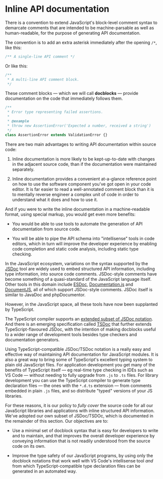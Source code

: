 # Inline API documentation

There is a convention to extend JavaScript's block-level comment syntax to demarcate comments that are intended to be machine-parsable as well as human-readable, for the purpose of generating API documentation.

The convention is to add an extra asterisk immediately after the opening `/*`, like this:

```js
/** A single-line API comment */
```

Or like this:

```js
/**
 * A multi-line API comment block.
 */
```

These comment blocks — which we will call **docblocks** — provide documentation on the code that immediately follows them.

```js
/**
 * Error type representing failed assertions.
 *
 * @example
 * throw new AssertionError('Expected a number, received a string')
 */
class AssertionError extends ValidationError {}
```

There are two main advantages to writing API documentation within source code:

1. Inline documentation is more likely to be kept-up-to-date with changes in the adjacent source code, than if the documentation were maintained separately.

2. Inline documentation provides a convenient at-a-glance reference point on how to use the software component you've got open in your code editor. It is far easier to read a well-annotated comment block than it is to mentally reverse engineer a complex unit of code in order to understand what it does and how to use it.

And if you were to write the inline documentation in a machine-readable format, using special markup, you would get even more benefits:

- You would be able to use tools to automate the generation of API documentation from source code.

- You will be able to pipe the API schema into "intellisense" tools in code editors, which in turn will improve the developer experience by enabling code completion and static code analysis, including static type checking.

In the JavaScript ecosystem, variations on the syntax supported by the [JSDoc](https://jsdoc.app/) tool are widely used to embed structured API information, including type information, into source code comments. JSDoc-style comments have become something of a quasi-standard of the JavaScript language itself. Other tools in this domain include [ESDoc](https://esdoc.org/), [Documentation.js](http://documentation.js.org/) and [DocumentJS](https://documentjs.com/), all of which support JSDoc-style comments. JSDoc itself is similar to JavaDoc and phpDocumentor.

However, in the JavaScript space, all these tools have now been supplanted by TypeScript.

The TypeScript compiler supports an [extended subset of JSDoc notation](//www.typescriptlang.org/docs/handbook/jsdoc-supported-types.html). And there is an emerging specification called [TSDoc](//tsdoc.org/) that further extends TypeScript-flavoured JSDoc, with the intention of making docblocks useful to a wider range of development tools besides type checkers and documentation generators.

Using TypeScript-compatible JSDoc/TSDoc notation is a really easy and effective way of maintaining API documentation for JavaScript modules. It is also a great way to bring some of TypeScript's excellent typing system to plain old JavaScript files. For application development you get many of the benefits of TypeScript itself — eg real-time type checking in IDEs such as VS Code — without needing to fully upgrade from `.js` to `.ts` files. For library development you can use the TypeScript compiler to generate type declaration files — the ones with the `*.d.ts` extension — from comments embedded in plain `.js` files, and so distribute "typed" versions of your JS libraries.

For these reasons, it is our policy to _fully cover_ the source code for all our JavaScript libraries and applications with inline structured API information. We've adopted our own subset of JSDoc/TSDOc, which is documented in the remainder of this section. Our objectives are to:

- Use a minimal set of docblock syntax that is easy for developers to write and to maintain, and that improves the overall developer experience by conveying information that is not readily understood from the source code on its own.

- Improve the type safety of our JavaScript programs, by using only the docblock notations that work well with VS Code's intellisense tool _and_ from which TypeScript-compatible type declaration files can be generated in an automated way.
